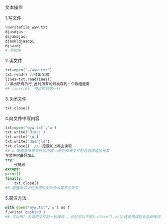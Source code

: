 文本操作

1.写文件

```python
%%writefile wyw.txt
djasdjas;
dsjakdjas;
djaskldjasopi
djsaidj
# 写文件
```

2.读文件

```python
txt=open('./wyw.txt')
txt.read() //读出全部
lines=txt.readlines() 
//读出所有的行,此时所有的行被存到一个数组里面
## lines[0]  得出的时第一行
```

3.关闭文件

```python
txt.close()
```

4.向文件中写内容

```python
txt=open('wyw.txt','w')
txt.write('djasj')
txt.write('\n')
txt.write('dashjld')
txt.close()  //一定要加上再去读取
## w 是覆盖原来文件的内容 a是在原来文件的内容得追加元素
写文件时最好加上
try:
    代码段
except:
print()
finally:
    txt.close()
## 能够保证文件出错时文件的内容不会丢失
```

5.简洁方法

```python
with open('wyw.txt','w') as f
f.write('dashjkd')
## 可以用f 去调用文件的一般操作 ，此时可以不用f.close(),with遇见错误时会自动保存关闭
```

